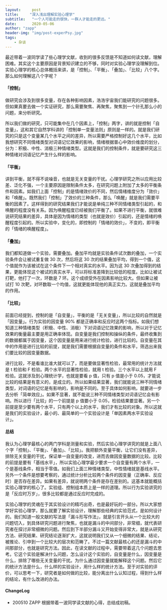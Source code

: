 ```yaml
---
layout:     post
title:     "深入浅出理解实验心理学"
subtitle:   "一个人可能走的很快，一群人才能走的更远。"
date:       2020-05-06
author: "zapp"
header-img: "img/post-experPsy.jpg"
tags:
    - 杂谈
---
```


最近带着一波同学读了些心理学文献，收到的很多反馈是不知道如何读文献，理解困难。其实这个主要原因是背景知识建立的不够，同时对实验心理学没理解到位。实验心理学的核心总体概括来讲，是「控制」、「平衡」、「叠加」、「比较」八个字。那么如何理解这八个字呢？

#### 「控制」
做研究会涉及到很多变量，存在各种影响因素，浩浩宇宙我们能研究的问题很多。但如果真要去做一个实证研究，那么需要聚焦、再聚焦，聚焦到一个针孔那么小的问题，来分析研究。

所以我们做的研究，只可能集中在几个因素上，「控制」两字，讲的就是控制「自变量」，这和其它自然学科讲的「控制单一变量法则」原则是一样的。就是我们研究的只是这个变量某几个水平之间的差异，所以需要严格控制好这几个水平，比如我想研究不同情绪类型对词语记忆效果的影响，情绪根据普心中效价维度的划分，分为：积极、中性、消极三种情绪类型。这就是我们的控制条件，就是要研究这三种情绪对词语记忆产生什么样的影响。

#### 「平衡」
讲到平衡，就不得不说噪音，也就是无关变量的干扰。心理学研究之所以应用比较差、泛化不强，一个主要原因是限制条件太多，在研究问题上附加了太多的平衡条件和因素。如我们上面「控制」的是情绪效价的不同，然后情绪维度分为「效价」和「唤醒」。既然我们「控制」了效价的三种条件，那么「唤醒」就是我们需要平衡的因素了。这样得到的研究结果我们才能说是单纯三种不同情绪类型引起的，和唤醒的程度没有关系。因为唤醒程度已经被我们平衡了。如果不进行平衡，就很难说研究结果的差异，具体是因为情绪的类型（也就是效价）引起的，还是情绪的唤醒程度引起的。所以实验中，变化的，即控制的「情绪的效价」，不变的，即平衡的「情绪的唤醒程度」。

#### 「叠加」
我们都知道做一个实验，需要叠加。叠加平均就是实验条件试次数的叠加，一个实验条件会让被试重复做 30 次，然后将这 30 次的结果叠加平均，得到一个值，这个值就作为该被试在这个条件下一个相对真实的水平。因为这 30 次叠加得到的结果，更能体现这个被试的真实水平，可以将标准差降到比较低的程度。比如让被试打靶，他打了一次，环数是 7 环。这个成绩受外在因素影响比较大。但如果让被试打 10 次靶，对环数取一个均值，这就更能体现他的真正实力。这就是叠加平均的作用。

#### 「比较」
前面已经提到，控制的是「自变量」，平衡的是「无关变量」，所以比较的自然就是「因变量」。行为实验的因变量 90% 都是正确率和反应时这两个指标。如我们想知道三种情绪类型（积极、中性、消极）下对词语记忆效果的影响，所以对于记忆效果的衡量最主要是用正确率体现。自变量是我们控制和操纵的条件，最终收集到的数据都属于因变量，这个因变量是用来进行统计检验，进行比较的。自变量在其中的作用是进行比较的前提，就是我们需要根据自变量的条件和水平，筛选出来我们要比较的因变量数据。

进行比较，不是看谁比谁大就可以了，而是要做显著性检验，最常用的统计方法就是 t 检验和 F 检验。两个水平的显著性检验，就用 t 检验。三个水平以上就用 F 检验。这就涉及到心理统计学，也就是要看 p 值，只有 p 值是小于 0.05，才能说比较的结果是有意义的，是成立的。所以如果结果显著，我们就能说三种不同情绪类型，对词语的记忆是有影响的，影响是不同的。至于具体如何影响，就要进一步去分析「简单效应」。如果不显著，就不能说三种不同情绪类型对词语记忆会有影响。所以进行「比较」的一个前提是 p 值要小于 0.05，检验结果要显著。另一个前提是至少要有两个水平，只有两个以上的水平，我们才有比较的对象。所以这就是我们的实验设计，最小的、最简单的一个实验设计是「单因素两水平实验设计」。

#### 总结

我认为心理学最核心的两门学科是测量和实验，然后实验心理学讲究的就是上面八个字「控制」、「平衡」、「叠加」、「比较」。我把额外变量平衡，让它们没有差异，排除无关变量的干扰，保证单一自变量的改变，进而去做因变量数据的比较。比较的前提是要有「基线水平」，所以实验心理学最少要求一个自变量有两个水平，一个是基线条件，相当于零值。如我们上面三种情绪类型，中性情绪就是基线水平。另外一个条件是想要考察的，通过统计分析比较两个条件的因变量（正确率、反应时）是否存在差异。如果有差异，就说明两个条件是存在差别的。这基本就能概括实验心理学的核心了。实验组、控制组本质上是一样的道理。所以行为实验讲究的是「反应时万岁」，很多比较都是通过反应时完成的。

实验心理学的灵魂在于其实验设计的精巧出奇，也是最好玩的一部分。所以大家想学好实验心理学，那么就要了解实验设计，理解那些经典的实验范式，是如何设计的。我们知道一般文献的写法是「漏斗形写作法」，就是引言开头从一个比较大的问题切入，到具体研究问题进行聚焦，也就是漏斗的中间部分，非常细，就代表研究者在探讨非常细微的问题。然后到下半部分漏斗又开始变得非常大，就是从研究方法、研究结果、研究结论逐渐扩大，这就说明我们又从一个细微的结果、结论，被推论、引申到一个比较大的层次和范畴了。不过一篇文献最核心的还是漏斗的中间那部分，也就是研究方法。因此，在读文献的过程中，需要带着这几个问题去思考。它这个实验是解决什么问题，怎么设计这个实验的，自变量是什么，因变量是什么，排除了哪些无关变量的干扰。为什么通过因变量就能解释这个问题。然后它的统计方法是什么，什么样的实验设计，用什么样的统计方法。至于对实验的评价，可以思考一下，研究者是如何做的比较，能分离出什么认知过程，得到什么样的结论，有什么改进的办法。

#### ChangeLog
- 200510 ZAPP 根据带着一波同学读文献的心得，总结成初稿。
			